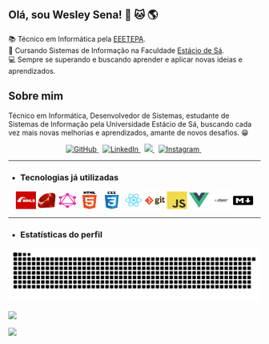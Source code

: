 ## Olá, sou Wesley Sena! :rainbow: :cat: :earth_americas:
  :books: Técnico em Informática pela [EEETEPA](#).</br>
  :school: Cursando Sistemas de Informação na Faculdade [Estácio de Sá](#).</br>
  :computer: Sempre se superando e buscando aprender e aplicar novas ideias e aprendizados.</br>

## Sobre mim
  Técnico em Informática, Desenvolvedor de Sistemas, estudante de Sistemas de Informação pela Universidade Estácio de Sá, buscando cada vez mais novas melhorias e aprendizados, amante de novos desafios. :grin:
  
  <div align="center">
    <a href="https://github.com/LordWeli/" target="_blank">
      <img height="30" src="https://img.shields.io/badge/GitHub-100000?style=for-the-badge&logo=github&logoColor=white" title="GitHub">
    </a>&nbsp;
    <a href="https://www.linkedin.com/in/wesley-sena-nogueira/" target="_blank">
      <img height="30" src="https://img.shields.io/badge/LinkedIn-0077B5?style=for-the-badge&logo=linkedin&logoColor=white" title="LinkedIn">
    </a>&nbsp;
    <a href="mailto:wesleysena.dev@gmail.com">
      <img height="30" src="https://img.shields.io/badge/-Gmail-c14438?style=for-the-badge&logo=Gmail&logoColor=white" target="_blank">
    </a>&nbsp;
    <a href="https://www.instagram.com/wesleysena.dev/" target="_blank">
      <img height="30" src="https://img.shields.io/badge/Instagram-E4405F?style=for-the-badge&logo=instagram&logoColor=white" title="Instagram">
    </a>&nbsp;
  </div>

-----

* ### Tecnologias já utilizadas
<div align="center" class="technologies-used">
  <img height="35" width="40" align="center" src="https://raw.githubusercontent.com/github/explore/80688e429a7d4ef2fca1e82350fe8e3517d3494d/topics/rails/rails.png" title="Ruby On Rails">
  <img height="30" width="35" align="center" src="https://raw.githubusercontent.com/github/explore/80688e429a7d4ef2fca1e82350fe8e3517d3494d/topics/ruby/ruby.png" title="Ruby">
  <img height="30" width="40" align="center" src="https://raw.githubusercontent.com/github/explore/80688e429a7d4ef2fca1e82350fe8e3517d3494d/topics/graphql/graphql.png" title="Graphql">
  <img height="35" width="40" align="center" src="https://raw.githubusercontent.com/github/explore/80688e429a7d4ef2fca1e82350fe8e3517d3494d/topics/html/html.png" title="HTML">
  <img height="35" width="40" align="center" src="https://raw.githubusercontent.com/github/explore/80688e429a7d4ef2fca1e82350fe8e3517d3494d/topics/css/css.png" title="CSS">
  <img height="35" width="40" align="center" src="https://raw.githubusercontent.com/github/explore/80688e429a7d4ef2fca1e82350fe8e3517d3494d/topics/react-native/react-native.png" title="React Native">
  <img height="40" width="40" align="center" src="https://raw.githubusercontent.com/github/explore/80688e429a7d4ef2fca1e82350fe8e3517d3494d/topics/git/git.png" title="Git">
  <img height="35" width="40" align="center" src="https://raw.githubusercontent.com/github/explore/80688e429a7d4ef2fca1e82350fe8e3517d3494d/topics/javascript/javascript.png" title="Javascript">
  <img height="35" width="40" align="center" src="https://raw.githubusercontent.com/github/explore/80688e429a7d4ef2fca1e82350fe8e3517d3494d/topics/vue/vue.png" title="Vue">
  <img height="40" width="40" align="center" width="80" src="https://raw.githubusercontent.com/github/explore/80688e429a7d4ef2fca1e82350fe8e3517d3494d/topics/jquery/jquery.png" title="Jquery">
  <img height="30" width="40" align="center" src="https://raw.githubusercontent.com/github/explore/80688e429a7d4ef2fca1e82350fe8e3517d3494d/topics/markdown/markdown.png" title="Markdown">
</div>

-----

* ### Estatísticas do perfil
<center>

  ![Snake animation](https://github.com/LordWeli/LordWeli/blob/output/github-contribution-grid-snake.svg)

</center>

<a href="https://github.com/LordWeli/">
  <img height="180em"
    src="https://github-readme-stats.vercel.app/api?username=lordweli&show_icons=true&theme=dracula&include_all_commits=true&count_private=true"/>

  <img height="180em"
    src="https://github-readme-stats.vercel.app/api/top-langs/?username=lordweli&layout=compact&langs_count=16&theme=dracula"/>
</a>


<!--
**LordWeli/LordWeli** is a ✨ _special_ ✨ repository because its `README.md` (this file) appears on your GitHub profile.

Here are some ideas to get you started:

- 🔭 I’m currently working on ...
- 🌱 I’m currently learning ...
- 👯 I’m looking to collaborate on ...
- 🤔 I’m looking for help with ...
- 💬 Ask me about ...
- 📫 How to reach me: ...
- 😄 Pronouns: ...
- ⚡ Fun fact: ...
-->
